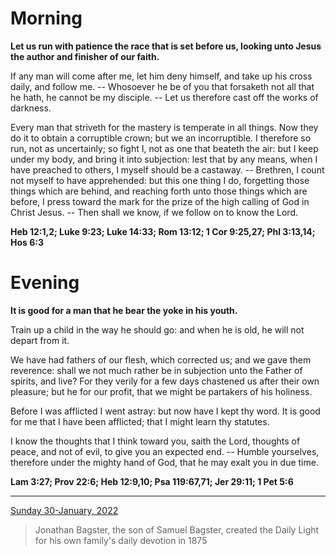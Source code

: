 # Morning

**Let us run with patience the race that is set before us, looking unto Jesus the author and finisher of our faith.**
 
If any man will come after me, let him deny himself, and take up his cross daily, and follow me. -- Whosoever he be of you that forsaketh not all that he hath, he cannot be my disciple. -- Let us therefore cast off the works of darkness.
 
Every man that striveth for the mastery is temperate in all things. Now they do it to obtain a corruptible crown; but we an incorruptible. I therefore so run, not as uncertainly; so fight I, not as one that beateth the air: but I keep under my body, and bring it into subjection: lest that by any means, when I have preached to others, I myself should be a castaway. -- Brethren, I count not myself to have apprehended: but this one thing I do, forgetting those things which are behind, and reaching forth unto those things which are before, I press toward the mark for the prize of the high calling of God in Christ Jesus. -- Then shall we know, if we follow on to know the Lord.  

**Heb 12:1,2; Luke 9:23; Luke 14:33; Rom 13:12; 1 Cor 9:25,27; Phl 3:13,14; Hos 6:3**

# Evening

**It is good for a man that he bear the yoke in his youth.**
 
Train up a child in the way he should go: and when he is old, he will not depart from it.
 
We have had fathers of our flesh, which corrected us; and we gave them reverence: shall we not much rather be in subjection unto the Father of spirits, and live? For they verily for a few days chastened us after their own pleasure; but he for our profit, that we might be partakers of his holiness.
 
Before I was afflicted I went astray: but now have I kept thy word. It is good for me that I have been afflicted; that I might learn thy statutes.
 
I know the thoughts that I think toward you, saith the Lord, thoughts of peace, and not of evil, to give you an expected end. -- Humble yourselves, therefore under the mighty hand of God, that he may exalt you in due time.  

**Lam 3:27; Prov 22:6; Heb 12:9,10; Psa 119:67,71; Jer 29:11; 1 Pet 5:6**

---

[Sunday 30-January, 2022](https://t.me/s/daily_light)

> Jonathan Bagster, the son of Samuel Bagster, created the Daily Light for his own family's daily devotion in 1875

